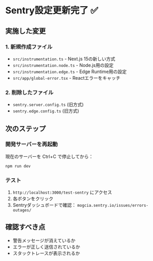 # Sentry設定更新完了 ✅

## 実施した変更

### 1. 新規作成ファイル
- `src/instrumentation.ts` - Next.js 15の新しい方式
- `src/instrumentation.node.ts` - Node.js用の設定
- `src/instrumentation.edge.ts` - Edge Runtime用の設定
- `src/app/global-error.tsx` - Reactエラーをキャッチ

### 2. 削除したファイル
- `sentry.server.config.ts` (旧方式)
- `sentry.edge.config.ts` (旧方式)

## 次のステップ

### 開発サーバーを再起動
現在のサーバーを Ctrl+C で停止してから：

```bash
npm run dev
```

### テスト
1. `http://localhost:3000/test-sentry` にアクセス
2. 各ボタンをクリック
3. Sentryダッシュボードで確認：
   `mogcia.sentry.io/issues/errors-outages/`

## 確認すべき点

- 警告メッセージが消えているか
- エラーが正しく送信されているか
- スタックトレースが表示されるか

